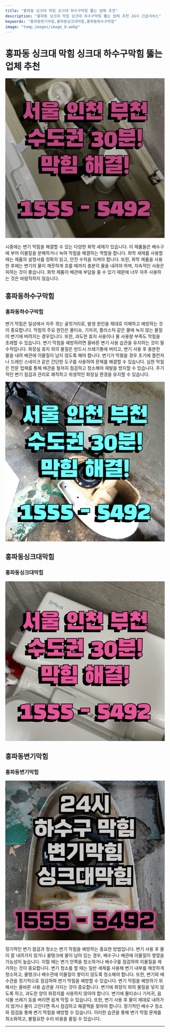 ```yaml
---
title: "홍파동 싱크대 막힘 싱크대 하수구막힘 뚫는 업체 추천"
description: "홍파동 싱크대 막힘 싱크대 하수구막힘 뚫는 업체 추천 24시 긴급서비스"
keywords: "홍파동변기막힘,홍파동싱크대막힘,홍파동하수구막힘"
image: "temp_images/image_8.webp"
---
```


# 홍파동 싱크대 막힘 싱크대 하수구막힘 뚫는 업체 추천

![홍파동하수구막힘](temp_images/image_4.webp) 

시중에는 변기 막힘을 해결할 수 있는 다양한 화학 세제가 있습니다. 이 제품들은 배수구에 부어 이물질을 분해하거나 녹여 막힘을 해결하는 역할을 합니다. 화학 세제를 사용할 때는 제품의 설명서를 정확히 읽고, 안전 수칙을 지켜야 합니다. 또한, 화학 제품을 사용한 후에는 변기의 물이 깨끗하게 흐를 때까지 충분히 물을 내려야 하며, 지속적인 사용은 피하는 것이 좋습니다. 화학 제품이 배관에 부담을 줄 수 있기 때문에 너무 자주 사용하는 것은 바람직하지 않습니다.


## 홍파동하수구막힘

### 홍파동하수구막힘

변기 막힘은 일상에서 자주 겪는 골칫거리로, 발생 원인을 제대로 이해하고 예방하는 것이 중요합니다. 막힘의 주요 원인은 물티슈, 기저귀, 플라스틱 같은 물에 녹지 않는 물질이 변기에 버려지는 경우입니다. 또한, 과도한 휴지 사용이나 물 사용량 부족도 막힘을 초래할 수 있습니다. 변기 막힘을 예방하려면 올바른 변기 사용 습관을 유지하는 것이 필수적입니다. 화장실 휴지 외의 물질은 반드시 쓰레기통에 버리고, 변기 사용 후 충분한 물을 내려 배관에 이물질이 남지 않도록 해야 합니다. 변기가 막혔을 경우 초기에 플런저나 드레인 스네이크 같은 간단한 도구를 사용하여 문제를 해결할 수 있습니다. 심한 막힘은 전문 업체를 통해 배관을 철저히 점검하고 청소해야 재발을 방지할 수 있습니다. 주기적인 변기 점검과 관리로 쾌적하고 위생적인 화장실 환경을 유지할 수 있습니다.

![홍파동하수구막힘](temp_images/image_9.webp) 



## 홍파동싱크대막힘

### 홍파동싱크대막힘

![홍파동싱크대막힘](temp_images/image_2.webp) 



## 홍파동변기막힘

### 홍파동변기막힘

![홍파동변기막힘](temp_images/image_7.webp) 

  정기적인 변기 점검과 청소는 변기 막힘을 예방하는 중요한 방법입니다. 변기 사용 후 물이 잘 내려가지 않거나 물탱크에 물이 남아 있는 경우, 배수구나 배관에 이물질이 쌓였을 가능성이 높습니다. 이럴 때는 변기 안쪽을 청소하거나 배수구를 점검하여 이물질을 제거하는 것이 중요합니다. 변기 청소를 할 때는 일반 세제를 사용해 변기 내부를 깨끗하게 청소하고, 물탱크나 배수관에 이물질이 쌓이지 않도록 청소해야 합니다. 또한, 변기와 배수관을 정기적으로 점검하여 변기 막힘을 예방할 수 있습니다.
변기 막힘을 예방하기 위해서는 올바른 사용 습관을 가지는 것이 중요합니다. 변기에 화장지 외의 물질을 넣지 않도록 하고, 과도한 양의 화장지를 사용하지 않아야 합니다. 변기에 물티슈나 기저귀, 음식물 쓰레기 등을 버리면 쉽게 막힐 수 있습니다. 또한, 변기 사용 후 물이 제대로 내려가지 않거나 물이 고인다면 즉시 점검하고 해결책을 찾아야 합니다. 정기적인 배수구 청소와 점검을 통해 변기 막힘을 예방할 수 있습니다. 이러한 습관을 통해 변기 막힘 문제를 최소화하고, 불필요한 수리 비용을 줄일 수 있습니다.

---

